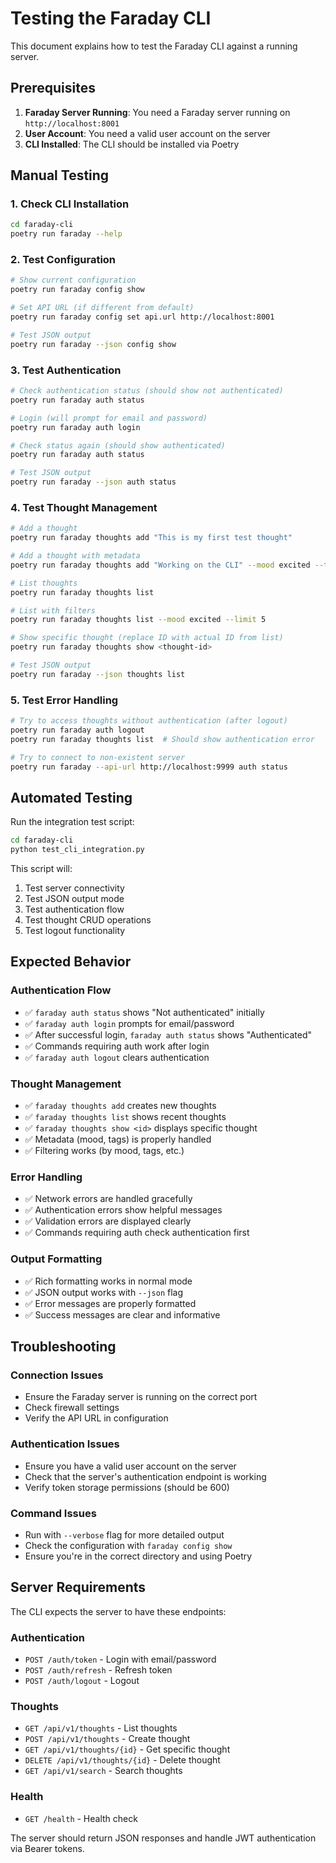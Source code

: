 # Testing the Faraday CLI

This document explains how to test the Faraday CLI against a running server.

## Prerequisites

1. **Faraday Server Running**: You need a Faraday server running on `http://localhost:8001`
2. **User Account**: You need a valid user account on the server
3. **CLI Installed**: The CLI should be installed via Poetry

## Manual Testing

### 1. Check CLI Installation

```bash
cd faraday-cli
poetry run faraday --help
```

### 2. Test Configuration

```bash
# Show current configuration
poetry run faraday config show

# Set API URL (if different from default)
poetry run faraday config set api.url http://localhost:8001

# Test JSON output
poetry run faraday --json config show
```

### 3. Test Authentication

```bash
# Check authentication status (should show not authenticated)
poetry run faraday auth status

# Login (will prompt for email and password)
poetry run faraday auth login

# Check status again (should show authenticated)
poetry run faraday auth status

# Test JSON output
poetry run faraday --json auth status
```

### 4. Test Thought Management

```bash
# Add a thought
poetry run faraday thoughts add "This is my first test thought"

# Add a thought with metadata
poetry run faraday thoughts add "Working on the CLI" --mood excited --tags work,cli

# List thoughts
poetry run faraday thoughts list

# List with filters
poetry run faraday thoughts list --mood excited --limit 5

# Show specific thought (replace ID with actual ID from list)
poetry run faraday thoughts show <thought-id>

# Test JSON output
poetry run faraday --json thoughts list
```

### 5. Test Error Handling

```bash
# Try to access thoughts without authentication (after logout)
poetry run faraday auth logout
poetry run faraday thoughts list  # Should show authentication error

# Try to connect to non-existent server
poetry run faraday --api-url http://localhost:9999 auth status
```

## Automated Testing

Run the integration test script:

```bash
cd faraday-cli
python test_cli_integration.py
```

This script will:
1. Test server connectivity
2. Test JSON output mode
3. Test authentication flow
4. Test thought CRUD operations
5. Test logout functionality

## Expected Behavior

### Authentication Flow
- ✅ `faraday auth status` shows "Not authenticated" initially
- ✅ `faraday auth login` prompts for email/password
- ✅ After successful login, `faraday auth status` shows "Authenticated"
- ✅ Commands requiring auth work after login
- ✅ `faraday auth logout` clears authentication

### Thought Management
- ✅ `faraday thoughts add` creates new thoughts
- ✅ `faraday thoughts list` shows recent thoughts
- ✅ `faraday thoughts show <id>` displays specific thought
- ✅ Metadata (mood, tags) is properly handled
- ✅ Filtering works (by mood, tags, etc.)

### Error Handling
- ✅ Network errors are handled gracefully
- ✅ Authentication errors show helpful messages
- ✅ Validation errors are displayed clearly
- ✅ Commands requiring auth check authentication first

### Output Formatting
- ✅ Rich formatting works in normal mode
- ✅ JSON output works with `--json` flag
- ✅ Error messages are properly formatted
- ✅ Success messages are clear and informative

## Troubleshooting

### Connection Issues
- Ensure the Faraday server is running on the correct port
- Check firewall settings
- Verify the API URL in configuration

### Authentication Issues
- Ensure you have a valid user account on the server
- Check that the server's authentication endpoint is working
- Verify token storage permissions (should be 600)

### Command Issues
- Run with `--verbose` flag for more detailed output
- Check the configuration with `faraday config show`
- Ensure you're in the correct directory and using Poetry

## Server Requirements

The CLI expects the server to have these endpoints:

### Authentication
- `POST /auth/token` - Login with email/password
- `POST /auth/refresh` - Refresh token
- `POST /auth/logout` - Logout

### Thoughts
- `GET /api/v1/thoughts` - List thoughts
- `POST /api/v1/thoughts` - Create thought
- `GET /api/v1/thoughts/{id}` - Get specific thought
- `DELETE /api/v1/thoughts/{id}` - Delete thought
- `GET /api/v1/search` - Search thoughts

### Health
- `GET /health` - Health check

The server should return JSON responses and handle JWT authentication via Bearer tokens.